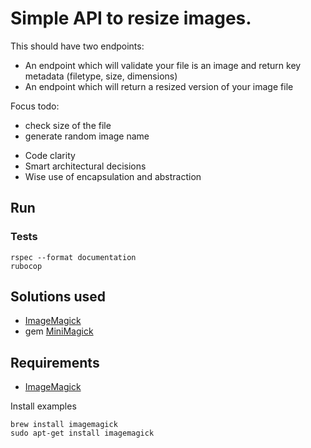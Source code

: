 # Simple API to resize images.

This should have two endpoints:

* An endpoint which will validate your file is an image and return key metadata (filetype, size, dimensions)
* An endpoint which will return a resized version of your image file

Focus todo:

- check size of the file
- generate random image name

* Code clarity
* Smart architectural decisions
* Wise use of encapsulation and abstraction

## Run


### Tests

    rspec --format documentation
    rubocop

## Solutions used

* [ImageMagick](https://imagemagick.org/index.php)
* gem [MiniMagick](https://github.com/minimagick/minimagick)

## Requirements

* [ImageMagick](https://imagemagick.org/index.php)

Install examples

    brew install imagemagick
    sudo apt-get install imagemagick
